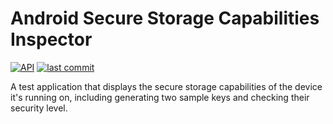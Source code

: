 # Android Secure Storage Capabilities Inspector
[![API](https://img.shields.io/badge/API-23%2B-brightgreen.svg)](https://android-arsenal.com/api?level=23)
[![last commit](https://img.shields.io/github/last-commit/balazsgerlei/AndroidSecureStorageCapabilitiesInspector?color=018786)](https://github.com/balazsgerlei/AndroidSecureStorageCapabilitiesInspector/commits/main)

A test application that displays the secure storage capabilities of the device it's running on, including generating two sample keys and checking their security level.
